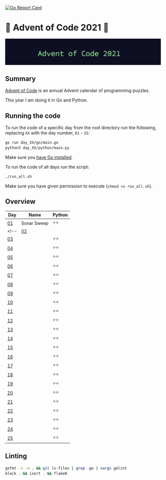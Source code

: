 [![Go Report Card](https://goreportcard.com/badge/github.com/orfeasa/advent-of-code-2021)](https://goreportcard.com/report/github.com/orfeasa/advent-of-code-2021)

# 🎄 Advent of Code 2021 🎄

![AoC2021 logo](https://raw.githubusercontent.com/orfeasa/advent-of-code-2021/master/header.png)

## Summary

[Advent of Code](http://adventofcode.com/) is an annual Advent calendar of programming puzzles.

This year I am doing it in Go and Python.

## Running the code

To run the code of a specific day from the root directory run the following, replacing `XX` with the day number, `01` - `25`:

```sh
go run day_XX/go/main.go
python3 day_XX/python/main.py
```

Make sure you [have Go installed](https://golang.org/doc/install).

To run the code of all days run the script:

```sh
./run_all.sh
```

Make sure you have given permission to execute (`chmod +x run_all.sh`).

## Overview

| Day                                        | Name                                      | Python |
| ------------------------------------------ | ----------------------------------------- | ------ |
| [01](https://adventofcode.com/2021/day/1)  | Sonar Sweep                               | ⭐⭐     |
| <!--                                       | [02](https://adventofcode.com/2021/day/2) |        | ⭐⭐  |
| [03](https://adventofcode.com/2021/day/3)  |                                           | ⭐⭐     |
| [04](https://adventofcode.com/2021/day/4)  |                                           | ⭐⭐     |
| [05](https://adventofcode.com/2021/day/5)  |                                           | ⭐⭐     |
| [06](https://adventofcode.com/2021/day/6)  |                                           | ⭐⭐     |
| [07](https://adventofcode.com/2021/day/7)  |                                           | ⭐⭐     |
| [08](https://adventofcode.com/2021/day/8)  |                                           | ⭐⭐     |
| [09](https://adventofcode.com/2021/day/9)  |                                           | ⭐⭐     |
| [10](https://adventofcode.com/2021/day/10) |                                           | ⭐⭐     |
| [11](https://adventofcode.com/2021/day/11) |                                           | ⭐⭐     |
| [12](https://adventofcode.com/2021/day/12) |                                           | ⭐⭐     |
| [13](https://adventofcode.com/2021/day/13) |                                           | ⭐⭐     |
| [14](https://adventofcode.com/2021/day/14) |                                           | ⭐⭐     |
| [15](https://adventofcode.com/2021/day/15) |                                           | ⭐⭐     |
| [16](https://adventofcode.com/2021/day/16) |                                           | ⭐⭐     |
| [17](https://adventofcode.com/2021/day/17) |                                           | ⭐⭐     |
| [18](https://adventofcode.com/2021/day/18) |                                           | ⭐⭐     |
| [19](https://adventofcode.com/2021/day/19) |                                           | ⭐⭐     |
| [20](https://adventofcode.com/2021/day/20) |                                           | ⭐⭐     |
| [21](https://adventofcode.com/2021/day/21) |                                           | ⭐⭐     |
| [22](https://adventofcode.com/2021/day/22) |                                           | ⭐⭐     |
| [23](https://adventofcode.com/2021/day/23) |                                           | ⭐⭐     |
| [24](https://adventofcode.com/2021/day/24) |                                           | ⭐⭐     |
| [25](https://adventofcode.com/2021/day/25) |                                           | ⭐⭐     | --> |

## Linting

```sh
gofmt -s -w . && git ls-files | grep .go | xargs golint
black . && isort . && flake8
```
